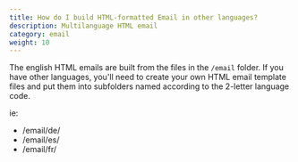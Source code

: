 ```yaml
---
title: How do I build HTML-formatted Email in other languages?
description: Multilanguage HTML email 
category: email
weight: 10
---
```


The english HTML emails are built from the files in the `/email` folder. If you have other languages, you'll need to create your own HTML email template files and put them into subfolders named according to the 2-letter language code.

ie:

*   /email/de/
*   /email/es/
*   /email/fr/

